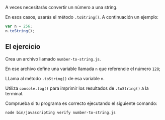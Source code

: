A veces necesitarás convertir un número a una string.

En esos casos, usarás el método `.toString()`. A continuación un ejemplo:

```js
var n = 256;
n.toString();
```

## El ejercicio

Crea un archivo llamado `number-to-string.js`.

En ese archivo define una variable llamada `n` que referencie el número `128`;

LLama al método `.toString()` de esa variable `n`.

Utiliza `console.log()` para imprimir los resultados de `.toString()` a la terminal.

Comprueba si tu programa es correcto ejecutando el siguiente comando:

```bash
node bin/javascripting verify number-to-string.js
```
